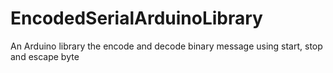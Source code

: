 # EncodedSerialArduinoLibrary
An Arduino library the encode and decode binary message using start, stop and escape byte
